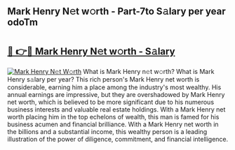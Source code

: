 ## Mark Henry N𝚎t w𝚘rth - Part-7to S𝚊lary per year odoTm

# <h2><a href="http://gc44bcf.nevu.top/?p=Mark+Henry">🔗 👉🔴 Mark Henry N𝚎t w𝚘rth - S𝚊lary</a></h2>

[![Mark Henry N𝚎t W𝚘rth](https://i.imgur.com/Oavwk0R.jpeg)](http://gc44bcf.nevu.top/?p=Mark+Henry)
What is Mark Henry n𝚎t w𝚘rth? What is Mark Henry s𝚊lary per year?
This rich person's Mark Henry net worth is considerable, earning him a place among the industry's most wealthy. His annual earnings are impressive, but they are overshadowed by Mark Henry net worth, which is believed to be more significant due to his numerous business interests and valuable real estate holdings. With a Mark Henry net worth placing him in the top echelons of wealth, this man is famed for his business acumen and financial brilliance. With a Mark Henry net worth in the billions and a substantial income, this wealthy person is a leading illustration of the power of diligence, commitment, and financial intelligence.
